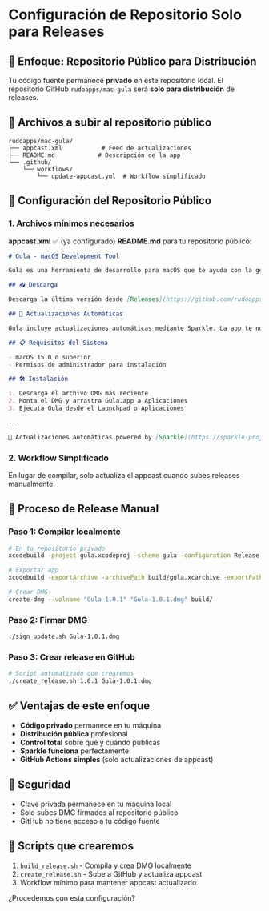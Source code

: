 # Configuración de Repositorio Solo para Releases

## 🎯 Enfoque: Repositorio Público para Distribución

Tu código fuente permanece **privado** en este repositorio local. El repositorio GitHub `rudoapps/mac-gula` será **solo para distribución** de releases.

## 📁 Archivos a subir al repositorio público

```
rudoapps/mac-gula/
├── appcast.xml           # Feed de actualizaciones
├── README.md            # Descripción de la app
└── .github/
    └── workflows/
        └── update-appcast.yml  # Workflow simplificado
```

## 🔧 Configuración del Repositorio Público

### 1. Archivos mínimos necesarios

**appcast.xml** ✅ (ya configurado)
**README.md** para tu repositorio público:

```markdown
# Gula - macOS Development Tool

Gula es una herramienta de desarrollo para macOS que te ayuda con la gestión de proyectos.

## 📥 Descarga

Descarga la última versión desde [Releases](https://github.com/rudoapps/mac-gula/releases).

## 🔄 Actualizaciones Automáticas

Gula incluye actualizaciones automáticas mediante Sparkle. La app te notificará cuando haya nuevas versiones disponibles.

## 📋 Requisitos del Sistema

- macOS 15.0 o superior
- Permisos de administrador para instalación

## 🛠 Instalación

1. Descarga el archivo DMG más reciente
2. Monta el DMG y arrastra Gula.app a Aplicaciones
3. Ejecuta Gula desde el Launchpad o Aplicaciones

---

🤖 Actualizaciones automáticas powered by [Sparkle](https://sparkle-project.org/)
```

### 2. Workflow Simplificado

En lugar de compilar, solo actualiza el appcast cuando subes releases manualmente.

## 🚀 Proceso de Release Manual

### Paso 1: Compilar localmente
```bash
# En tu repositorio privado
xcodebuild -project gula.xcodeproj -scheme gula -configuration Release archive -archivePath build/gula.xcarchive

# Exportar app
xcodebuild -exportArchive -archivePath build/gula.xcarchive -exportPath build -exportOptionsPlist ExportOptions.plist

# Crear DMG
create-dmg --volname "Gula 1.0.1" "Gula-1.0.1.dmg" build/
```

### Paso 2: Firmar DMG
```bash
./sign_update.sh Gula-1.0.1.dmg
```

### Paso 3: Crear release en GitHub
```bash
# Script automatizado que crearemos
./create_release.sh 1.0.1 Gula-1.0.1.dmg
```

## ✅ Ventajas de este enfoque

- **Código privado** permanece en tu máquina
- **Distribución pública** profesional
- **Control total** sobre qué y cuándo publicas
- **Sparkle funciona** perfectamente
- **GitHub Actions simples** (solo actualizaciones de appcast)

## 🔐 Seguridad

- Clave privada permanece en tu máquina local
- Solo subes DMG firmados al repositorio público
- GitHub no tiene acceso a tu código fuente

## 📝 Scripts que crearemos

1. `build_release.sh` - Compila y crea DMG localmente
2. `create_release.sh` - Sube a GitHub y actualiza appcast
3. Workflow mínimo para mantener appcast actualizado

¿Procedemos con esta configuración?